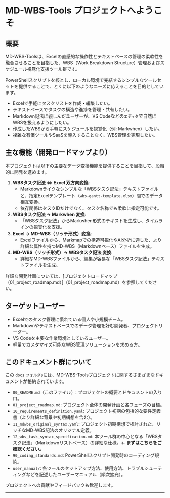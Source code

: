 # MD-WBS-Tools プロジェクトへようこそ

## 概要

MD-WBS-Toolsは、Excelの直感的な操作性とテキストベースの管理の柔軟性を融合させることを目指した、WBS（Work Breakdown Structure）管理およびスケジュール視覚化支援ツール群です。

PowerShellスクリプトを核とし、ローカル環境で完結するシンプルなツールセットを提供することで、とくに以下のようなニーズに応えることを目的としています。

* Excelで手軽にタスクリストを作成・編集したい。
* テキストベースでタスクの構造や進捗を管理・共有したい。
* Markdown記法に親しんだユーザーが、VS Codeなどの`エディタ`で自然にWBSを扱えるようにしたい。
* 作成したWBSから手軽にスケジュールを視覚化（例: Markwhen）したい。
* 複雑な有償ツールやSaaSを導入することなく、WBS管理を実現したい。

## 主な機能（開発ロードマップより）

本プロジェクトは以下の主要なデータ変換機能を提供することを目指して、段階的に開発を進めます。

1. **WBSタスク記法 ⇔ Excel 双方向変換**:
    * Markdownライクなシンプルな「WBSタスク記法」テキストファイルと、指定Excelテンプレート（`wbs-gantt-template.xlsx`）間でのデータ相互変換。
    * 依存関係はタスクIDだけでなく、タスク名称でも柔軟に指定可能です。
2. **WBSタスク記法 → Markwhen 変換**:
    * 「WBSタスク記法」からMarkwhen形式のテキストを生成し、タイムラインの視覚化を支援。
3. **Excel → MD-WBS（リッチ形式）変換**:
    * Excelファイルから、Markmapでの構造可視化やAI分析に適した、より詳細な属性を持つMD-WBS（Markdownベース）ファイルを生成。
4. **MD-WBS（リッチ形式）→ WBSタスク記法 変換**:
    * 詳細なMD-WBSファイルから、編集が容易な「WBSタスク記法」テキストファイルを生成。

詳細な開発計画については、[プロジェクトロードマップ（01_project_roadmap.md）]（01_project_roadmap.md）を参照してください。

## ターゲットユーザー

* Excelでのタスク管理に慣れている個人や小規模チーム。
* Markdownやテキストベースでのデータ管理を好む開発者、プロジェクトリーダー。
* VS Codeを主要な作業環境としているユーザー。
* 軽量でカスタマイズ可能なWBS管理ソリューションを求める方。

## このドキュメント群について

この `docs` `フォルダ`sには、MD-WBS-Toolsプロジェクトに関するさまざまなドキュメントが格納されています。

* `00_README.md`（このファイル）: プロジェクトの概要とドキュメントの入り口。
* `01_project_roadmap.md`: プロジェクト全体の開発計画と各フェーズの目標。
* `10_requirements_definition.yaml`: プロジェクト初期の包括的な要件定義書（より詳細な背景や初期構想を含む）。
* `11_mdwbs_original_syntax.yaml`: プロジェクト初期構想で検討された、リッチなMD-WBS記法のオリジナル定義。
* `12_wbs_task_syntax_specification.md`: 本ツール群の中心となる「WBSタスク記法」（Markdownリストベース）の詳細な仕様。**← まずはこちらをご確認ください。**
* `90_coding_standards.md`: PowerShellスクリプト開発時のコーディング規約。
* `user_manual/`: 各ツールのセットアップ方法、使用方法、トラブルシューティングなどを記述したユーザーマニュアル（順次拡充）。

プロジェクトへの貢献やフィードバックも歓迎します。

---

